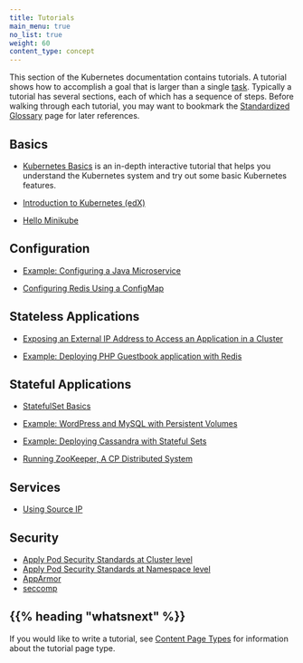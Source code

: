 ```yaml
---
title: Tutorials
main_menu: true
no_list: true
weight: 60
content_type: concept
---
```


<!-- overview -->

This section of the Kubernetes documentation contains tutorials.
A tutorial shows how to accomplish a goal that is larger than a single
[task](/docs/tasks/). Typically a tutorial has several sections,
each of which has a sequence of steps.
Before walking through each tutorial, you may want to bookmark the
[Standardized Glossary](/docs/reference/glossary/) page for later references.

<!-- body -->

## Basics

* [Kubernetes Basics](/docs/tutorials/kubernetes-basics/) is an in-depth interactive tutorial that helps you understand the Kubernetes system and try out some basic Kubernetes features.

* [Introduction to Kubernetes (edX)](https://www.edx.org/course/introduction-kubernetes-linuxfoundationx-lfs158x#)

* [Hello Minikube](/docs/tutorials/hello-minikube/)

## Configuration

* [Example: Configuring a Java Microservice](/docs/tutorials/configuration/configure-java-microservice/)

* [Configuring Redis Using a ConfigMap](/docs/tutorials/configuration/configure-redis-using-configmap/)

## Stateless Applications

* [Exposing an External IP Address to Access an Application in a Cluster](/docs/tutorials/stateless-application/expose-external-ip-address/)

* [Example: Deploying PHP Guestbook application with Redis](/docs/tutorials/stateless-application/guestbook/)

## Stateful Applications

* [StatefulSet Basics](/docs/tutorials/stateful-application/basic-stateful-set/)

* [Example: WordPress and MySQL with Persistent Volumes](/docs/tutorials/stateful-application/mysql-wordpress-persistent-volume/)

* [Example: Deploying Cassandra with Stateful Sets](/docs/tutorials/stateful-application/cassandra/)

* [Running ZooKeeper, A CP Distributed System](/docs/tutorials/stateful-application/zookeeper/)

## Services

* [Using Source IP](/docs/tutorials/services/source-ip/)

## Security

* [Apply Pod Security Standards at Cluster level](/docs/tutorials/security/cluster-level-pss/)
* [Apply Pod Security Standards at Namespace level](/docs/tutorials/security/ns-level-pss/)
* [AppArmor](/docs/tutorials/security/apparmor/)
* [seccomp](/docs/tutorials/security/seccomp/)
## {{% heading "whatsnext" %}}

If you would like to write a tutorial, see
[Content Page Types](/docs/contribute/style/page-content-types/)
for information about the tutorial page type.
